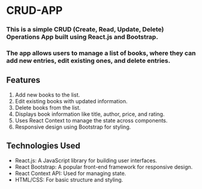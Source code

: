 # CRUD-APP
### This is a simple CRUD (Create, Read, Update, Delete) Operations App built using React.js and Bootstrap. 
### The app allows users to manage a list of books, where they can add new entries, edit existing ones, and delete entries.
## Features
1. Add new books to the list.
2. Edit existing books with updated information.
3. Delete books from the list.
4. Displays book information like title, author, price, and rating.
5. Uses React Context to manage the state across components.
6. Responsive design using Bootstrap for styling.
## Technologies Used
* React.js: A JavaScript library for building user interfaces.
* React Bootstrap: A popular front-end framework for responsive design.
* React Context API: Used for managing state.
* HTML/CSS: For basic structure and styling.
